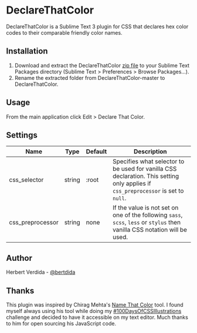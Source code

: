 # DeclareThatColor

DeclareThatColor is a Sublime Text 3 plugin for CSS that declares hex color codes to their comparable friendly color names.

## Installation

1. Download and extract the DeclareThatColor [zip file](https://github.com/bertdida/DeclareThatColor/archive/master.zip) to your Sublime Text Packages directory (Sublime Text > Preferences > Browse Packages...).
2. Rename the extracted folder from DeclareThatColor-master to DeclareThatColor.

## Usage

From the main application click Edit > Declare That Color.

## Settings

| Name             | Type   | Default | Description                                                                                                                       |
| ---------------- | ------ | ------- | --------------------------------------------------------------------------------------------------------------------------------- |
| css_selector     | string | :root   | Specifies what selector to be used for vanilla CSS declaration. This setting only applies if `css_preprocessor` is set to `null`. |
| css_preprocessor | string | none    | If the value is not set on one of the following `sass`, `scss`, `less` or `stylus` then vanilla CSS notation will be used.        |

## Author

Herbert Verdida - [@bertdida](https://twitter.com/bertdida)

## Thanks

This plugin was inspired by Chirag Mehta's [Name That Color](http://chir.ag/projects/name-that-color/) tool. I found myself always using his tool while doing my [#100DaysOfCSSIllustrations](https://codepen.io/collection/XPmjEL/) challenge and decided to have it accessible on my text editor. Much thanks to him for open sourcing his JavaScript code.
